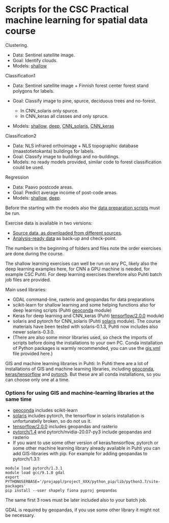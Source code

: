 
# Scripts for the CSC Practical machine learning for spatial data course

Clustering. 
* Data: Sentinel satellite image. 
* Goal: Identify clouds.
* Models: [shallow](02_shallows/04_clustering.py)

Classification1
* Data: Sentinel satellite image + Finnish forest center forest stand polygons for labels.
* Goal: Classify image to pine, spurce, deciduous trees and no-forest. 
    * In CNN_solaris only spurce.
    * In CNN_keras all classes and only spruce.

* Models: [shallow](02_shallows/05_classification.py), [deep](03_deep/07_deepClassification.py), [CNN_solaris](04_cnn_solaris), [CNN_keras](05_cnn_keras)

Classification2
* Data: NLS infrared orthoimage + NLS topographic database (maastotietokanta) buildings for labels.
* Goal: Classify image to buildings and no-buildings. 
* Models: no ready models provided, similar code to forest classification could be used.

Regression
* Data: Paavo postcode areas.
* Goal: Predict average income of post-code areas.
* Models: [shallow](02_shallows/03_regression.py), [deep](03_deep/06_deepRegression.py).

Before the starting with the models also the [data preparation scripts](01_data_preparation) must be run.

Exercise data is available in two versions:
* [Source data, as downloaded from different sources](https://a3s.fi/gis-courses/GIS_ML_course_data.zip). 
* [Analysis-ready data](https://a3s.fi/gis-courses/GIS_ML_course_data_prepared.zip) as back-up and check-point. 

The numbers in the beginning of folders and files note the order exercises are done during the course.

The shallow learning exercises can well be run on any PC, likely also the deep learning examples here, for CNN a GPU machine is needed, for example CSC Puhti. For deep learning exercises therefore also Puhti batch job files are provided. 

Main used libraries:
* GDAL command-line, rasterio and geopandas for data preparations
* scikit-learn for shallow learning and some helping functions also for deep learning scripts (Puhti [geoconda](https://docs.csc.fi/apps/geoconda/) module)
* Keras for deep learning and CNN_keras (Puhti [tensorflow/2.0.0](https://docs.csc.fi/apps/tensorflow/) module)
* solaris and pytorch for CNN_solaris (Puhti [solaris](https://docs.csc.fi/apps/solaris/) module). The course materials have been tested with solaris-0.1.3, Puhti now includes also newer solaris-0.3.0.
* (There are also some minor libraries used, so check the imports of scripts before doing the installations to your own PC. Conda installation of Python packages is warmly recommended, you can use the [gis.yml](gis.yml) file provided here.)

GIS and machine learning libraries in Puhti:
In Puhti there are a lot of installations of GIS and machine learning libraries, including [geoconda](https://docs.csc.fi/apps/geoconda/), [keras/tensorflow](https://docs.csc.fi/apps/tensorflow/) and [pytorch](https://docs.csc.fi/apps/pytorch/). But these are all conda installations, so you can choose only one at a time.

### Options for using GIS and machine-learning libraries at the same time
* [geoconda](https://docs.csc.fi/apps/geoconda/) includes scikit-learn 
* [solaris](https://docs.csc.fi/apps/solaris/) includes pytorch, the tensorflow in solaris installation is unfortunatelly broken, so do not us it.
* [tensorflow/2.0.0](https://docs.csc.fi/apps/tensorflow/) includes geopandas and rasterio
* [pytorch/1.4](https://docs.csc.fi/apps/pytorch/) and pytorch/nvidia-20.07-py3 include geopandas and rasterio
* If you want to use some other version of keras/tensorflow, pytorch or some other machine learning library already available in Puhti you can add GIS-libraries with pip. For example for adding geopandas to pytorch/1.3.1:

```
module load pytorch/1.3.1
module load gcc/9.1.0 gdal
export PYTHONUSERBASE='/projappl/project_XXX/python_pip/lib/python3.7/site-packages'
pip install --user shapely fiona pyproj geopandas
```

The same first 3 rows must be later included also to your batch job.

GDAL is required by geopandas, if you use some other library it might not be necessary.
